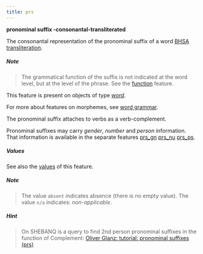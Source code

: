 ```yaml
---
title: prs
---
```


**pronominal suffix -consonantal-transliterated**

The consonantal representation of the pronominal suffix of a word
[BHSA transliteration]({{tfd}}/Writing/Hebrew.html).

##### Note
> The grammatical function of the suffix is not indicated at the word level, but at the level of
the phrase. See the [function](function.md) feature.

This feature is present on objects of type [*word*](otype.md).

For more about features on morphemes, see [word grammar](../wordgrammar.md).

The pronominal suffix attaches to verbs as a verb-complement.

Pronominal suffixes may carry *gender*, *number* and *person* information.
That information is available in the separate features
[prs_gn](prs_gn.md)
[prs_nu](prs_nu.md)
[prs_ps](prs_ps.md).

##### Values

See also the
[values]({{tut}}/cookbook/featureValues.ipynb)
of this feature.

##### Note
> The value `absent` indicates absence (there is no empty value).
The value `n/a` indicates: *non-applicable*.

##### Hint
> On SHEBANQ is a query to find 2nd person pronominal suffixes in the function of Complement:
[Oliver Glanz: tutorial: pronominal suffixes (prs)]({{shebanq}}/hebrew/query?version=4&id=84)

